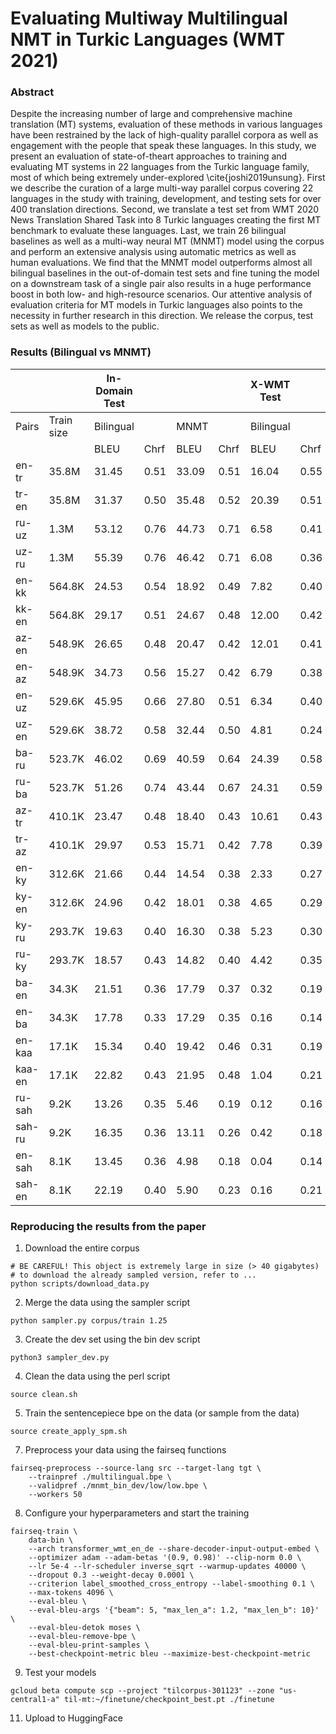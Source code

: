
# Evaluating Multiway Multilingual NMT in Turkic Languages (WMT 2021)

### Abstract
Despite the increasing number of large and comprehensive machine translation (MT) systems, evaluation of these methods in various languages have been restrained by the lack of high-quality parallel corpora as well as engagement with the people that speak these languages. In this study, we present an evaluation of state-of-theart approaches to training and evaluating MT systems in 22 languages from the Turkic language family, most of which being extremely under-explored \cite{joshi2019unsung}. First we describe the curation of a large multi-way parallel corpus covering 22 languages in the study with training, development, and testing sets for over 400 translation directions. Second, we translate a test set from WMT 2020 News Translation Shared Task into 8 Turkic languages creating the first MT benchmark to evaluate these languages. Last, we train 26 bilingual baselines as well as a multi-way neural MT (MNMT) model using the corpus and perform an extensive analysis using automatic metrics as well as human evaluations. We find that the MNMT model outperforms almost all bilingual baselines in the out-of-domain test sets and fine tuning the model on a downstream task of a single pair also results in a huge performance boost in both low- and high-resource scenarios. Our attentive analysis of evaluation criteria for MT models in Turkic languages also points to the necessity in further research in this direction. We release the corpus, test sets as well as models to the public.  

### Results (Bilingual vs MNMT)

|        |            | In-Domain Test |      |       |      | X-WMT Test |      |       |      |
|--------|------------|----------------|------|-------|------|------------|------|-------|------|
| Pairs  | Train size | Bilingual      |      | MNMT  |      | Bilingual  |      | MNMT  |      |
|        |            | BLEU           | Chrf | BLEU  | Chrf | BLEU       | Chrf | BLEU  | Chrf |
| en-tr  | 35.8M      | 31.45          | 0.51 | 33.09 | 0.51 | 16.04      | 0.55 | 26.74 | 0.56 |
| tr-en  | 35.8M      | 31.37          | 0.50 | 35.48 | 0.52 | 20.39      | 0.51 | 24.66 | 0.55 |
| ru-uz  | 1.3M       | 53.12          | 0.76 | 44.73 | 0.71 | 6.58       | 0.41 | 6.70  | 0.42 |
| uz-ru  | 1.3M       | 55.39          | 0.76 | 46.42 | 0.71 | 6.08       | 0.36 | 9.16  | 0.39 |
| en-kk  | 564.8K     | 24.53          | 0.54 | 18.92 | 0.49 | 7.82       | 0.40 | 9.92  | 0.43 |
| kk-en  | 564.8K     | 29.17          | 0.51 | 24.67 | 0.48 | 12.00      | 0.42 | 15.71 | 0.44 |
| az-en  | 548.9K     | 26.65          | 0.48 | 20.47 | 0.42 | 12.01      | 0.41 | 20.41 | 0.49 |
| en-az  | 548.9K     | 34.73          | 0.56 | 15.27 | 0.42 | 6.79       | 0.38 | 9.71  | 0.43 |
| en-uz  | 529.6K     | 45.95          | 0.66 | 27.80 | 0.51 | 6.34       | 0.40 | 9.89  | 0.42 |
| uz-en  | 529.6K     | 38.72          | 0.58 | 32.44 | 0.50 | 4.81       | 0.24 | 14.45 | 0.45 |
| ba-ru  | 523.7K     | 46.02          | 0.69 | 40.59 | 0.64 | 24.39      | 0.58 | 24.57 | 0.57 |
| ru-ba  | 523.7K     | 51.26          | 0.74 | 43.44 | 0.67 | 24.31      | 0.59 | 23.13 | 0.56 |
| az-tr  | 410.1K     | 23.47          | 0.48 | 18.40 | 0.43 | 10.61      | 0.43 | 19.63 | 0.48 |
| tr-az  | 410.1K     | 29.97          | 0.53 | 15.71 | 0.42 | 7.78       | 0.39 | 8.21  | 0.42 |
| en-ky  | 312.6K     | 21.66          | 0.44 | 14.54 | 0.38 | 2.33       | 0.27 | 4.64  | 0.34 |
| ky-en  | 312.6K     | 24.96          | 0.42 | 18.01 | 0.38 | 4.65       | 0.29 | 10.87 | 0.39 |
| ky-ru  | 293.7K     | 19.63          | 0.40 | 16.30 | 0.38 | 5.23       | 0.30 | 14.08 | 0.44 |
| ru-ky  | 293.7K     | 18.57          | 0.43 | 14.82 | 0.40 | 4.42       | 0.35 | 10.35 | 0.45 |
| ba-en  | 34.3K      | 21.51          | 0.36 | 17.79 | 0.37 | 0.32       | 0.19 | 10.55 | 0.40 |
| en-ba  | 34.3K      | 17.78          | 0.33 | 17.29 | 0.35 | 0.16       | 0.14 | 8.35  | 0.34 |
| en-kaa | 17.1K      | 15.34          | 0.40 | 19.42 | 0.46 | 0.31       | 0.19 | 2.82  | 0.27 |
| kaa-en | 17.1K      | 22.82          | 0.43 | 21.95 | 0.48 | 1.04       | 0.21 | 10.21 | 0.38 |
| ru-sah | 9.2K       | 13.26          | 0.35 | 5.46  | 0.19 | 0.12       | 0.16 | 4.64  | 0.17 |
| sah-ru | 9.2K       | 16.35          | 0.36 | 13.11 | 0.26 | 0.42       | 0.18 | 4.41  | 0.25 |
| en-sah | 8.1K       | 13.45          | 0.36 | 4.98  | 0.18 | 0.04       | 0.14 | 3.46  | 0.12 |
| sah-en | 8.1K       | 22.19          | 0.40 | 5.90  | 0.23 | 0.16       | 0.21 | 3.38  | 0.24 |



### Reproducing the results from the paper

1. Download the entire corpus

```
# BE CAREFUL! This object is extremely large in size (> 40 gigabytes)
# to download the already sampled version, refer to ...
python scripts/download_data.py
```

2. Merge the data using the sampler script
```
python sampler.py corpus/train 1.25
```
3. Create the dev set using the bin dev script

```
python3 sampler_dev.py
```

4. Clean the data using the perl script
```
source clean.sh
```

5. Train the sentencepiece bpe on the data (or sample from the data)
```
source create_apply_spm.sh
```
7. Preprocess your data using the fairseq functions

```
fairseq-preprocess --source-lang src --target-lang tgt \
    --trainpref ./multilingual.bpe \
    --validpref ./mnmt_bin_dev/low/low.bpe \
    --workers 50
```
8. Configure your hyperparameters and start the training
```
fairseq-train \
    data-bin \
    --arch transformer_wmt_en_de --share-decoder-input-output-embed \
    --optimizer adam --adam-betas '(0.9, 0.98)' --clip-norm 0.0 \
    --lr 5e-4 --lr-scheduler inverse_sqrt --warmup-updates 40000 \
    --dropout 0.3 --weight-decay 0.0001 \
    --criterion label_smoothed_cross_entropy --label-smoothing 0.1 \
    --max-tokens 4096 \
    --eval-bleu \
    --eval-bleu-args '{"beam": 5, "max_len_a": 1.2, "max_len_b": 10}' \
    --eval-bleu-detok moses \
    --eval-bleu-remove-bpe \
    --eval-bleu-print-samples \
    --best-checkpoint-metric bleu --maximize-best-checkpoint-metric
```
9. Test your models
```
gcloud beta compute scp --project "tilcorpus-301123" --zone "us-central1-a" til-mt:~/finetune/checkpoint_best.pt ./finetune

```
11. Upload to HuggingFace
